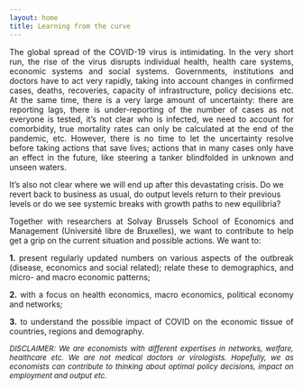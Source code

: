 ```yaml
---
layout: home
title: Learning from the curve
---
```

<p style='text-align: justify;'>
The global spread of the COVID-19 virus is intimidating. In the very short run, the rise of the virus disrupts individual health, health care systems, economic systems and social systems. Governments, institutions and doctors have to act very rapidly, taking into account changes in confirmed cases, deaths, recoveries, capacity of infrastructure, policy decisions etc. At the same time, there is a very large amount of uncertainty: there are reporting lags, there is under-reporting of the number of cases as not everyone is tested, it’s not clear who is infected, we need to account for comorbidity, true mortality rates can only be calculated at the end of the pandemic, etc. However, there is no time to let the uncertainty resolve before taking actions that save lives; actions that in many cases only have an effect in the future, like steering a tanker blindfolded in unknown and unseen waters.

It’s also not clear where we will end up after this devastating crisis. Do we revert back to business as usual, do output levels return to their previous levels or do we see systemic breaks with growth paths to new equilibria?
</p>

<p style='text-align: justify;'>
Together with researchers at Solvay Brussels School of Economics and Management (Université libre de Bruxelles), we want to contribute to help get a grip on the current situation and possible actions. We want to:
</p>

<p style='text-align: justify;'>
<span style='font-weight: bold;'>1.</span> present regularly updated numbers on various aspects of the outbreak (disease, economics and social related); relate these to demographics, and micro- and macro economic patterns;
</p>

<p style='text-align: justify;'>
<span style='font-weight: bold;'>2.</span> with a focus on health economics, macro economics, political economy and networks;
</p>

<p style='text-align: justify;'>
<span style='font-weight: bold;'>3.</span> to understand the possible impact of COVID on the economic tissue of countries, regions and demography.
</p>

<p style='text-align: justify; font-style: italic; font-size: small;'>
DISCLAIMER: We are economists with different expertises in networks, welfare, healthcare etc. We are not medical doctors or virologists. Hopefully, we as economists can contribute to thinking about optimal policy decisions, impact on employment and output etc.
</p>
